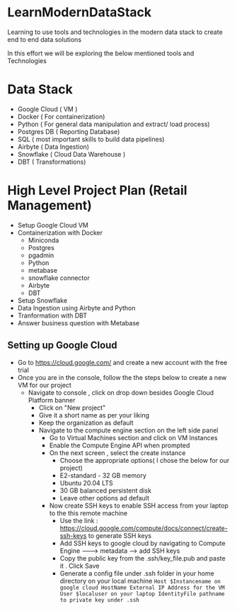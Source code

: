 # LearnModernDataStack
Learning to use tools and technologies in the modern data stack to create end to end data solutions

In this effort we will be exploring the below mentioned tools and Technologies

# Data Stack #

- Google Cloud ( VM )
- Docker ( For containerization)
- Python ( For general data manipulation and extract/ load process)
- Postgres DB ( Reporting Database)
- SQL ( most important skills to build data pipelines)
- Airbyte ( Data Ingestion)
- Snowflake ( Cloud Data Warehouse )
- DBT ( Transformations)

# High Level Project Plan (Retail Management)

* Setup Google Cloud VM
* Containerization with Docker
  * Miniconda
  * Postgres
  * pgadmin
  * Python
  * metabase
  * snowflake connector
  * Airbyte
  * DBT 
* Setup Snowflake
* Data Ingestion using Airbyte and Python
* Tranformation with DBT
* Answer business question with Metabase

## Setting up Google Cloud

- Go to https://cloud.google.com/ and create a new account with the free trial
- Once you are in the console, follow the the steps below to create a new VM for our project
  - Navigate to console , click on drop down besides Google Cloud Platform banner
    - Click on "New project"
    - Give it a short name as per your liking
    - Keep the organization as default 
    - Navigate to the compute engine section on the left side panel
        - Go to Virtual Machines section and click on VM Instances
        - Enable the Compute Engine API when prompted
        - On the next screen , select the create instance 
          - Choose the appropriate options( I chose the below for our project)
          - E2-standard - 32 GB memory
          - Ubuntu 20.04 LTS
          - 30 GB balanced persistent disk
          - Leave other options ad default
        - Now create SSH keys to enable SSH access from your laptop to the this remote machine
          - Use the link : https://cloud.google.com/compute/docs/connect/create-ssh-keys to generate SSH keys
          - Add SSH keys to google cloud by navigating to Compute Engine ---> metadata --> add SSH keys
          - Copy the public key from the .ssh/key_file.pub and paste it . Click Save 
          - Generate a config file under .ssh folder in your home directory on your local machine
              `Host $Instancename on google cloud
                HostName External IP Address for the VM
                User $localuser on your laptop
                IdentityFile pathname to private key under .ssh`
        
